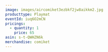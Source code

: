 ```yaml
---
image: images/aircomiket3ezbkf2jw8aikkm2.jpg
producttype: Playmat
eventId: iuq6O2mCN
pricings:
  - quantity: 1
    price: 65
asin: s-t-QWHZN6k
merchandise: comiket
---
```

